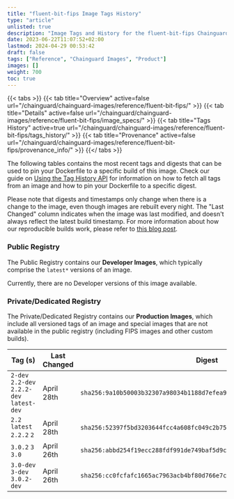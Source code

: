 ```yaml
---
title: "fluent-bit-fips Image Tags History"
type: "article"
unlisted: true
description: "Image Tags and History for the fluent-bit-fips Chainguard Image"
date: 2023-06-22T11:07:52+02:00
lastmod: 2024-04-29 00:53:42
draft: false
tags: ["Reference", "Chainguard Images", "Product"]
images: []
weight: 700
toc: true
---
```


{{< tabs >}}
{{< tab title="Overview" active=false url="/chainguard/chainguard-images/reference/fluent-bit-fips/" >}}
{{< tab title="Details" active=false url="/chainguard/chainguard-images/reference/fluent-bit-fips/image_specs/" >}}
{{< tab title="Tags History" active=true url="/chainguard/chainguard-images/reference/fluent-bit-fips/tags_history/" >}}
{{< tab title="Provenance" active=false url="/chainguard/chainguard-images/reference/fluent-bit-fips/provenance_info/" >}}
{{</ tabs >}}

The following tables contains the most recent tags and digests that can be used to pin your Dockerfile to a specific build of this image. Check our guide on [Using the Tag History API](/chainguard/chainguard-images/using-the-tag-history-api/) for information on how to fetch all tags from an image and how to pin your Dockerfile to a specific digest.

Please note that digests and timestamps only change when there is a change to the image, even though images are rebuilt every night. The "Last Changed" column indicates when the image was last modified, and doesn't always reflect the latest build timestamp. For more information about how our reproducible builds work, please refer to [this blog post](https://www.chainguard.dev/unchained/reproducing-chainguards-reproducible-image-builds).

### Public Registry
The Public Registry contains our **Developer Images**, which typically comprise the `latest*` versions of an image.

Currently, there are no Developer versions of this image available.

### Private/Dedicated Registry
The Private/Dedicated Registry contains our **Production Images**, which include all versioned tags of an image and special images that are not available in the public registry (including FIPS images and other custom builds).

| Tag (s)                                     | Last Changed | Digest                                                                    |
|---------------------------------------------|--------------|---------------------------------------------------------------------------|
|  `2-dev` `2.2-dev` `2.2.2-dev` `latest-dev` | April 28th   | `sha256:9a10b50003b32307a98034b1188d7efea9c3a8b0fb0c4c9f73882d58349ab5c5` |
|  `2.2` `latest` `2.2.2` `2`                 | April 28th   | `sha256:52397f5bd3203644fcc4a608fc049c2b75473670f58f87d9edac2d6ec4032e2d` |
|  `3.0.2` `3` `3.0`                          | April 26th   | `sha256:abbd254f19ecc288fdf991de749baf5d9c3fac54ba4d72dabde7c86cd1c2d4d4` |
|  `3.0-dev` `3-dev` `3.0.2-dev`              | April 26th   | `sha256:cc0fcfafc1665ac7963acb4bf80d766e7c6ae959533204454514988ce8275272` |

